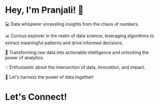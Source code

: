 # Hey, I'm Pranjali! 👋
💻 Data whisperer unraveling insights from the chaos of numbers.

📊 Curious explorer in the realm of data science, leveraging algorithms to extract meaningful patterns and drive informed decisions.

🧠 Transforming raw data into actionable intelligence and unlocking the power of analytics.

💡 Enthusiastic about the intersection of data, innovation, and impact.

🌟 Let's harness the power of data together!

# Let's Connect!
